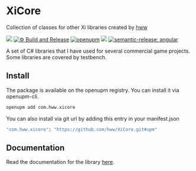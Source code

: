 # XiCore

Collection of classes for other Xi libraries created by [hww](https://github.com/hww)

![](https://img.shields.io/badge/unity-2018.3%20or%20later-green.svg)
[![⚙ Build and Release](https://github.com/hww/XiCore/actions/workflows/ci.yml/badge.svg)](https://github.com/hww/XiCore/actions/workflows/ci.yml)
[![openupm](https://img.shields.io/npm/v/com.hww.xicore?label=openupm&registry_uri=https://package.openupm.com)](https://openupm.com/packages/com.hww.xicore/)
[![](https://img.shields.io/github/license/hww/XiCore.svg)](https://github.com/hww/XiCore/blob/master/LICENSE)
[![semantic-release: angular](https://img.shields.io/badge/semantic--release-angular-e10079?logo=semantic-release)](https://github.com/semantic-release/semantic-release)

 
A set of C# libraries that I have used for several commercial game projects. Some libraries are covered by testbench.

## Install

The package is available on the openupm registry. You can install it via openupm-cli.

```bash
openupm add com.hww.xicore
```
You can also install via git url by adding this entry in your manifest.json

```bash
"com.hww.xicore": "https://github.com/hww/XiCore.git#upm"
```
## Documentation

Read the documentation for the library [here](https://github.com/hww/XiCore/blob/master/Assets/XiCore/README.md).   
  
 
